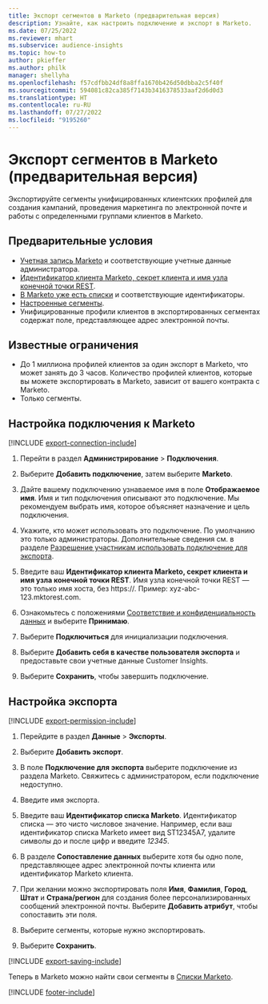```yaml
---
title: Экспорт сегментов в Marketo (предварительная версия)
description: Узнайте, как настроить подключение и экспорт в Marketo.
ms.date: 07/25/2022
ms.reviewer: mhart
ms.subservice: audience-insights
ms.topic: how-to
author: pkieffer
ms.author: philk
manager: shellyha
ms.openlocfilehash: f57cdfbb24df8a8ffa1670b426d50dbba2c5f40f
ms.sourcegitcommit: 594081c82ca385f7143b3416378533aaf2d6d0d3
ms.translationtype: HT
ms.contentlocale: ru-RU
ms.lasthandoff: 07/27/2022
ms.locfileid: "9195260"
---
```

# <a name="export-segments-to-marketo-preview"></a>Экспорт сегментов в Marketo (предварительная версия)

Экспортируйте сегменты унифицированных клиентских профилей для создания кампаний, проведения маркетинга по электронной почте и работы с определенными группами клиентов в Marketo.

## <a name="prerequisites"></a>Предварительные условия

- [Учетная запись Marketo](https://login.marketo.com/) и соответствующие учетные данные администратора.
- [Идентификатор клиента Marketo, секрет клиента и имя узла конечной точки REST](https://developers.marketo.com/rest-api/authentication/).
- [В Marketo уже есть списки](https://docs.marketo.com/display/public/DOCS/Understanding+Static+Lists) и соответствующие идентификаторы.
- [Настроенные сегменты](segments.md).
- Унифицированные профили клиентов в экспортированных сегментах содержат поле, представляющее адрес электронной почты.

## <a name="known-limitations"></a>Известные ограничения

- До 1 миллиона профилей клиентов за один экспорт в Marketo, что может занять до 3 часов. Количество профилей клиентов, которые вы можете экспортировать в Marketo, зависит от вашего контракта с Marketo.
- Только сегменты.

## <a name="set-up-connection-to-marketo"></a>Настройка подключения к Marketo

[!INCLUDE [export-connection-include](includes/export-connection-admn.md)]

1. Перейти в раздел **Администрирование** > **Подключения**.

1. Выберите **Добавить подключение**, затем выберите **Marketo**.

1. Дайте вашему подключению узнаваемое имя в поле **Отображаемое имя**. Имя и тип подключения описывают это подключение. Мы рекомендуем выбрать имя, которое объясняет назначение и цель подключения.

1. Укажите, кто может использовать это подключение. По умолчанию это только администраторы. Дополнительные сведения см. в разделе [Разрешение участникам использовать подключение для экспорта](connections.md#allow-contributors-to-use-a-connection-for-exports).

1. Введите ваш **Идентификатор клиента Marketo, секрет клиента и имя узла конечной точки REST**. Имя узла конечной точки REST — это только имя хоста, без https://. Пример: xyz-abc-123.mktorest.com.

1. Ознакомьтесь с положениями [Соответствие и конфиденциальность данных](connections.md#data-privacy-and-compliance) и выберите **Принимаю**.

1. Выберите **Подключиться** для инициализации подключения.

1. Выберите **Добавить себя в качестве пользователя экспорта** и предоставьте свои учетные данные Customer Insights.

1. Выберите **Сохранить**, чтобы завершить подключение.

## <a name="configure-an-export"></a>Настройка экспорта

[!INCLUDE [export-permission-include](includes/export-permission.md)]

1. Перейдите в раздел **Данные** > **Экспорты**.

1. Выберите **Добавить экспорт**.

1. В поле **Подключение для экспорта** выберите подключение из раздела Marketo. Свяжитесь с администратором, если подключение недоступно.

1. Введите имя экспорта.

1. Введите ваш **Идентификатор списка Marketo**. Идентификатор списка — это чисто числовое значение. Например, если ваш идентификатор списка Marketo имеет вид ST12345A7, удалите символы до и после цифр и введите *12345*.

1. В разделе **Сопоставление данных** выберите хотя бы одно поле, представляющее адрес электронной почты клиента или идентификатор Marketo клиента.

1. При желании можно экспортировать поля **Имя**, **Фамилия**, **Город**, **Штат** и **Страна/регион** для создания более персонализированных сообщений электронной почты. Выберите **Добавить атрибут**, чтобы сопоставить эти поля.

1. Выберите сегменты, которые нужно экспортировать.

1. Выберите **Сохранить**.

[!INCLUDE [export-saving-include](includes/export-saving.md)]

Теперь в Marketo можно найти свои сегменты в [Списки Marketo](https://docs.marketo.com/display/public/DOCS/Understanding+Static+Lists).

[!INCLUDE [footer-include](includes/footer-banner.md)]
